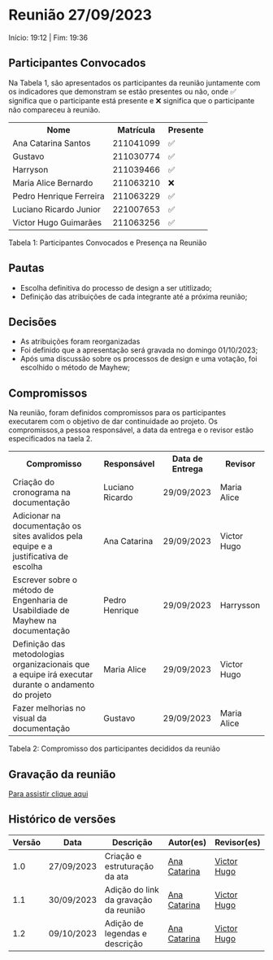 # Reunião 27/09/2023
Início: 19:12 | Fim: 19:36

## Participantes Convocados

Na Tabela 1, são apresentados os participantes da reunião juntamente com os indicadores que demonstram se estão presentes ou não, onde ✅ significa que o participante está presente e ❌ significa que o participante não compareceu à reunião.

</head>
<body>
<table align="center">
  <tr>
    <th>Nome</th><th>Matrícula</th><th>Presente</th>
  </tr>
  <tr><td>Ana Catarina Santos</td><td>211041099</td><td>✅</td></tr>
  <tr><td>Gustavo</td><td>211030774</td><td>✅</td></tr>
  <tr><td>Harryson</td><td>211039466</td><td>✅</td></tr>
  <tr><td>Maria Alice Bernardo</td><td>211063210</td><td>❌</td></tr>
  <tr><td>Pedro Henrique Ferreira</td><td>211063229</td><td>✅</td></tr>
  <tr><td>Luciano Ricardo Junior</td><td>221007653</td><td>✅</td></tr>
  <tr><td>Victor Hugo Guimarães</td><td>211063256</td><td>✅</td></tr>
</table>
</body>
</html>
Tabela 1: Participantes Convocados e Presença na Reunião

## Pautas

- Escolha definitiva do processo de design a ser utitlizado;
- Definição das atribuições de cada integrante até a próxima reunião;

## Decisões

- As atribuições foram reorganizadas
- Foi definido que a apresentação será gravada no domingo 01/10/2023;
- Após uma discussão sobre os processos de design e uma votação, foi escolhido o método de Mayhew;

## Compromissos

Na reunião, foram definidos compromissos para os participantes executarem com o objetivo de dar continuidade ao projeto. Os compromissos,a pessoa responsável, a data da entrega e o revisor estão especificados na taela 2.

<!DOCTYPE html>
<html>
<body>
<table>
  <tr>
    <th>Compromisso</th><th>Responsável</th><th>Data de Entrega</th><th>Revisor</th>
    </tr>
    <tr><td>Criação do cronograma na documentação</td><td>Luciano Ricardo</td><td>29/09/2023</td><td>Maria Alice</td>
    </tr><tr><td>Adicionar na documentação os sites avalidos pela equipe e a justificativa de escolha</td><td>Ana Catarina</td><td>29/09/2023</td><td>Victor Hugo</td>
    </tr><tr><td>Escrever sobre o método de Engenharia de Usabildiade de Mayhew na documentação</td><td>Pedro Henrique</td><td>29/09/2023</td><td>Harrysson</td>
    </tr><tr><td>Definição das metodologias organizacionais que a equipe irá executar durante o andamento do projeto</td><td>Maria Alice</td><td>29/09/2023</td><td>Victor Hugo</td>
    </tr><tr><td>Fazer melhorias no visual da documentação</td><td>Gustavo</td><td>29/09/2023</td><td>Maria Alice</td>
</table>
</body>
</html>
Tabela 2: Compromisso dos participantes decididos da reunião

## Gravação da reunião

[Para assistir clique aqui](https://youtu.be/xPyb9MLAZAs)

## Histórico de versões

| Versão |    Data    | Descrição                             | Autor(es)                                      | Revisor(es)                                   |
| ------ | :--------: | ------------------------------------- | ---------------------------------------------- | ----------------------------------------------|
| 1.0    | 27/09/2023 | Criação e estruturação da ata         | [Ana Catarina](https://github.com/an4catarina) | [Victor Hugo](https://github.com/ViictorHugoo)|
| 1.1    | 30/09/2023 | Adição do link da gravação da reunião | [Ana Catarina](https://github.com/an4catarina) | [Victor Hugo](https://github.com/ViictorHugoo)|
| 1.2 | 09/10/2023 | Adição de legendas e descrição           | [Ana Catarina](https://github.com/an4catarina) | [Victor Hugo](https://github.com/ViictorHugoo)|
